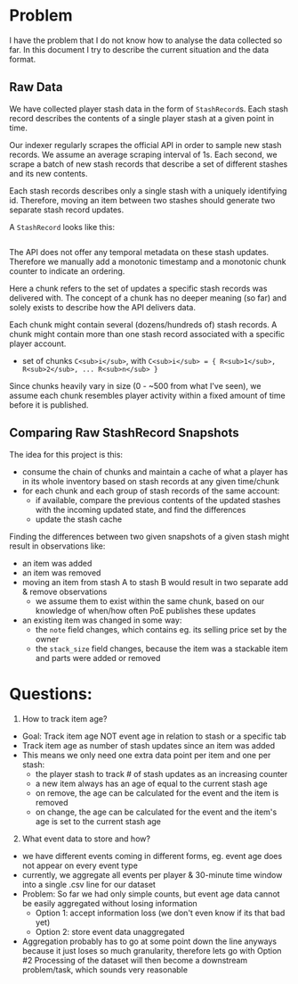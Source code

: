 # Problem

I have the problem that I do not know how to analyse the data collected so far.
In this document I try to describe the current situation and the data format.

## Raw Data

We have collected player stash data in the form of `StashRecord`s.
Each stash record describes the contents of a single player stash at a given
point in time.

Our indexer regularly scrapes the official API in order to sample new stash records.
We assume an average scraping interval of 1s.
Each second, we scrape a batch of new stash records that describe a set of different stashes
and its new contents.

Each stash records describes only a single stash with a uniquely identifying id.
Therefore, moving an item between two stashes should generate two separate stash record updates.

A `StashRecord` looks like this:

```json
```

The API does not offer any temporal metadata on these stash updates.
Therefore we manually add a monotonic timestamp and a monotonic chunk counter to indicate an ordering.

Here a chunk refers to the set of updates a specific stash records was delivered with.
The concept of a chunk has no deeper meaning (so far) and solely exists to describe how the API delivers data.

Each chunk might contain several (dozens/hundreds of) stash records.
A chunk might contain more than one stash record associated with a specific player account.

- set of chunks `C<sub>i</sub>`, with `C<sub>i</sub> = { R<sub>1</sub>, R<sub>2</sub>, ... R<sub>n</sub> }`

Since chunks heavily vary in size (0 - ~500 from what I've seen), we assume each chunk resembles player
activity within a fixed amount of time before it is published.

## Comparing Raw StashRecord Snapshots

The idea for this project is this:

- consume the chain of chunks and maintain a cache of what a player has in its whole inventory based on stash records at any given time/chunk
- for each chunk and each group of stash records of the same account:
  - if available, compare the previous contents of the updated stashes with the incoming updated state, and find the differences
  - update the stash cache

Finding the differences between two given snapshots of a given stash might result in observations like:

- an item was added
- an item was removed
- moving an item from stash A to stash B would result in two separate add & remove observations
  - we assume them to exist within the same chunk, based on our knowledge of when/how often PoE publishes these updates
- an existing item was changed in some way:
  - the `note` field changes, which contains eg. its selling price set by the owner
  - the `stack_size` field changes, because the item was a stackable item and parts were added or removed


# Questions:

1. How to track item age?
- Goal: Track item age NOT event age in relation to stash or a specific tab
- Track item age as number of stash updates since an item was added
- This means we only need one extra data point per item and one per stash:
  - the player stash to track # of stash updates as an increasing counter
  - a new item always has an age of equal to the current stash age
  - on remove, the age can be calculated for the event and the item is removed
  - on change, the age can be calculated for the event and the item's age is set to the current stash age

2. What event data to store and how?
- we have different events coming in different forms, eg. event age does not appear on every event type
- currently, we aggregate all events per player & 30-minute time window into a single .csv line for our dataset
- Problem: So far we had only simple counts, but event age data cannot be easily aggregated without losing information
  - Option 1: accept information loss (we don't even know if its that bad yet)
  - Option 2: store event data unaggregated
- Aggregation probably has to go at some point down the line anyways because it just loses so much granularity, therefore lets go with Option #2
  Processing of the dataset will then become a downstream problem/task, which sounds very reasonable

